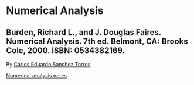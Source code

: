 # Numerical Analysis
## Burden, Richard L., and J. Douglas Faires. Numerical Analysis. 7th ed. Belmont, CA: Brooks Cole, 2000. ISBN: 0534382169.

By [Carlos Eduardo Sanchez Torres](https://twitter.com/CharllierJr)

[Numerical analysis notes](https://www.notion.so/sanchezcarlosjr/Numerical-analysis-f774bbfddd834cf1beffda5e9e935ff8)
